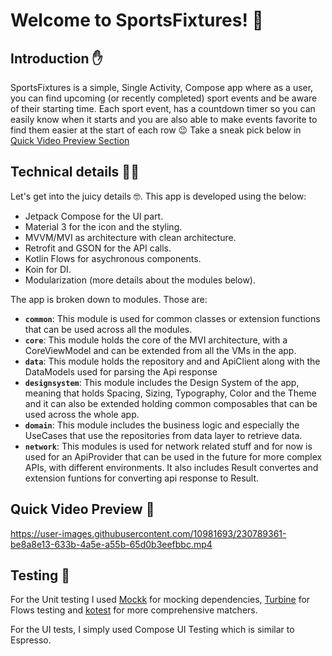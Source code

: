 # Welcome to SportsFixtures! :tada:

## Introduction :hand:
SportsFixtures is a simple, Single Activity, Compose app where as a user, you can find upcoming (or recently completed) sport events and be aware of their starting time. Each sport event, has a countdown timer so you can easily know when it starts and you are also able to make events favorite to find them easier at the start of each row :wink:
Take a sneak pick below in [Quick Video Preview Section](#quick-video-preview-movie-camera)

## Technical details :man_technologist:
Let's get into the juicy details :nerd_face:. This app is developed using the below:
 - Jetpack Compose for the UI part.
 - Material 3 for the icon and the styling.
 - MVVM/MVI as architecture with clean architecture.
 - Retrofit and GSON for the API calls.
 - Kotlin Flows for asychronous components.
 - Koin for DI.
 - Modularization (more details about the modules below).
 
 The app is broken down to modules. Those are:
 - **`common`**: This module is used for common classes or extension functions that can be used across all the modules.
 - **`core`**: This module holds the core of the MVI architecture, with a CoreViewModel and can be extended from all the VMs in the app.
 - **`data`**: This module holds the repository and and ApiClient along with the DataModels used for parsing the Api response
 - **`designsystem`**: This module includes the Design System of the app, meaning that holds Spacing, Sizing, Typography, Color and the Theme and it can also be extended holding common composables that can be used across the whole app.
 - **`domain`**: This module includes the business logic and especially the UseCases that use the repositories from data layer to retrieve data.
 - **`network`**: This modules is used for network related stuff and for now is used for an ApiProvider that can be used in the future for more complex APIs, with different environments. It also includes Result convertes and extension funtions for converting api response to Result.

## Quick Video Preview :movie_camera:
https://user-images.githubusercontent.com/10981693/230789361-be8a8e13-633b-4a5e-a55b-65d0b3eefbbc.mp4

## Testing :test_tube:
For the Unit testing I used [Mockk](https://mockk.io/) for mocking dependencies, [Turbine](https://github.com/cashapp/turbine) for Flows testing and [kotest](https://github.com/kotest/kotest) for more comprehensive matchers.

For the UI tests, I simply used Compose UI Testing which is similar to Espresso.
